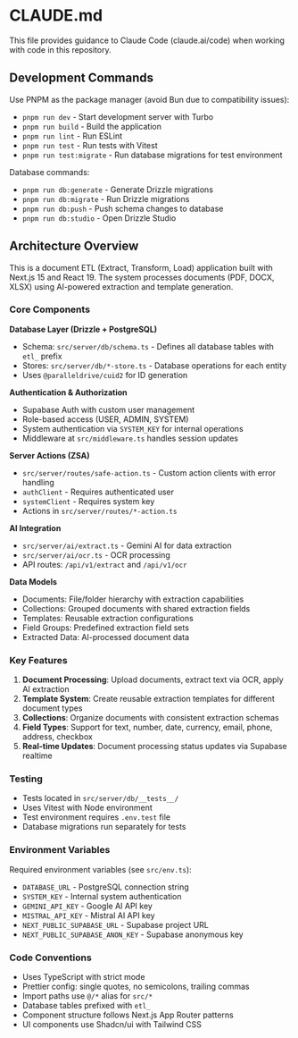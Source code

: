 # CLAUDE.md

This file provides guidance to Claude Code (claude.ai/code) when working with code in this repository.

## Development Commands

Use PNPM as the package manager (avoid Bun due to compatibility issues):

- `pnpm run dev` - Start development server with Turbo
- `pnpm run build` - Build the application
- `pnpm run lint` - Run ESLint
- `pnpm run test` - Run tests with Vitest
- `pnpm run test:migrate` - Run database migrations for test environment

Database commands:
- `pnpm run db:generate` - Generate Drizzle migrations
- `pnpm run db:migrate` - Run Drizzle migrations
- `pnpm run db:push` - Push schema changes to database
- `pnpm run db:studio` - Open Drizzle Studio

## Architecture Overview

This is a document ETL (Extract, Transform, Load) application built with Next.js 15 and React 19. The system processes documents (PDF, DOCX, XLSX) using AI-powered extraction and template generation.

### Core Components

**Database Layer (Drizzle + PostgreSQL)**
- Schema: `src/server/db/schema.ts` - Defines all database tables with `etl_` prefix
- Stores: `src/server/db/*-store.ts` - Database operations for each entity
- Uses `@paralleldrive/cuid2` for ID generation

**Authentication & Authorization**
- Supabase Auth with custom user management
- Role-based access (USER, ADMIN, SYSTEM)
- System authentication via `SYSTEM_KEY` for internal operations
- Middleware at `src/middleware.ts` handles session updates

**Server Actions (ZSA)**
- `src/server/routes/safe-action.ts` - Custom action clients with error handling
- `authClient` - Requires authenticated user
- `systemClient` - Requires system key
- Actions in `src/server/routes/*-action.ts`

**AI Integration**
- `src/server/ai/extract.ts` - Gemini AI for data extraction
- `src/server/ai/ocr.ts` - OCR processing
- API routes: `/api/v1/extract` and `/api/v1/ocr`

**Data Models**
- Documents: File/folder hierarchy with extraction capabilities
- Collections: Grouped documents with shared extraction fields
- Templates: Reusable extraction configurations
- Field Groups: Predefined extraction field sets
- Extracted Data: AI-processed document data

### Key Features

1. **Document Processing**: Upload documents, extract text via OCR, apply AI extraction
2. **Template System**: Create reusable extraction templates for different document types
3. **Collections**: Organize documents with consistent extraction schemas
4. **Field Types**: Support for text, number, date, currency, email, phone, address, checkbox
5. **Real-time Updates**: Document processing status updates via Supabase realtime

### Testing

- Tests located in `src/server/db/__tests__/`
- Uses Vitest with Node environment
- Test environment requires `.env.test` file
- Database migrations run separately for tests

### Environment Variables

Required environment variables (see `src/env.ts`):
- `DATABASE_URL` - PostgreSQL connection string
- `SYSTEM_KEY` - Internal system authentication
- `GEMINI_API_KEY` - Google AI API key
- `MISTRAL_API_KEY` - Mistral AI API key
- `NEXT_PUBLIC_SUPABASE_URL` - Supabase project URL
- `NEXT_PUBLIC_SUPABASE_ANON_KEY` - Supabase anonymous key

### Code Conventions

- Uses TypeScript with strict mode
- Prettier config: single quotes, no semicolons, trailing commas
- Import paths use `@/*` alias for `src/*`
- Database tables prefixed with `etl_`
- Component structure follows Next.js App Router patterns
- UI components use Shadcn/ui with Tailwind CSS